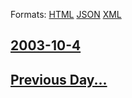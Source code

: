 
Formats: [HTML](2003/10/4/index.html)  [JSON](2003/10/4/index.json)  [XML](2003/10/4/index.xml)  

## [2003-10-4](/news/2003/10/4/index.md)

## [Previous Day...](/news/2003/10/3/index.md)

